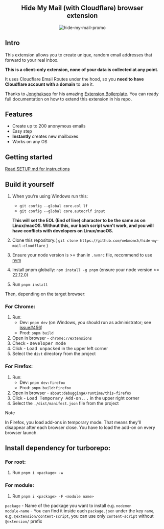 

<div align="center">

## Hide My Mail (with Cloudflare) browser extension
    
![hide-my-mail-promo](https://github.com/user-attachments/assets/2ab2ad68-3860-45b5-9bdf-e5a359b6b5f7)


</div>

## Intro

This extension allows you to create unique, random email addresses that forward to your real inbox. 

**This is a client-only extension, none of your data is collected at any point.**

It uses Cloudflare Email Routes under the hood, so you **need to have Cloudflare account with a domain** to use it.

Thanks to [Jonghakseo](https://jonghakseo.github.io/) for his amazing [Extension Boilerplate](https://github.com/Jonghakseo/chrome-extension-boilerplate-react-vite).
You can ready full documentation on how to extend this extension in his repo.




## Features

- Create up to 200 anonymous emails
- Easy step
- **Instantly** creates new mailboxes
- Works on any OS

## Getting started

[Read SETUP.md for instructions](https://github.com/webmonch/hide-my-mail-cloudflare/blob/main/SETUP.md)

## Build it yourself

1. When you're using Windows run this:
    - `git config --global core.eol lf`
    - `git config --global core.autocrlf input`

   **This will set the EOL (End of line) character to be the same as on Linux/macOS. Without this, our bash script won't
   work, and you will have conflicts with developers on Linux/macOS.**
2. Clone this repository.( ```git clone https://github.com/webmonch/hide-my-mail-cloudflare``` )
3. Ensure your node version is >= than in `.nvmrc` file, recommend to
   use [nvm](https://github.com/nvm-sh/nvm?tab=readme-ov-file#intro)
4. Install pnpm globally: `npm install -g pnpm` (ensure your node version >= 22.12.0)
5. Run `pnpm install`

Then, depending on the target browser:

### For Chrome: <a name="getting-started-chrome"></a>

1. Run:
    - Dev: `pnpm dev` (on Windows, you should run as administrator;
      see [issue#456](https://github.com/Jonghakseo/chrome-extension-boilerplate-react-vite/issues/456))
    - Prod: `pnpm build`
2. Open in browser - `chrome://extensions`
3. Check - <kbd>Developer mode</kbd>
4. Click - <kbd>Load unpacked</kbd> in the upper left corner
5. Select the `dist` directory from the project

### For Firefox: <a name="getting-started-firefox"></a>

1. Run:
    - Dev: `pnpm dev:firefox`
    - Prod: `pnpm build:firefox`
2. Open in browser - `about:debugging#/runtime/this-firefox`
3. Click - <kbd>Load Temporary Add-on...</kbd> in the upper right corner
4. Select the `./dist/manifest.json` file from the project

> [!NOTE]
> In Firefox, you load add-ons in temporary mode. That means they'll disappear after each browser close. You have to
> load the add-on on every browser launch.

## Install dependency for turborepo: <a name="install-dependency"></a>

### For root: <a name="install-dependency-for-root"></a>

1. Run `pnpm i <package> -w`

### For module: <a name="install-dependency-for-module"></a>

1. Run `pnpm i <package> -F <module name>`

`package` - Name of the package you want to install e.g. `nodemon` \
`module-name` - You can find it inside each `package.json` under the key `name`, e.g. `@extension/content-script`, you
can use only `content-script` without `@extension/` prefix

